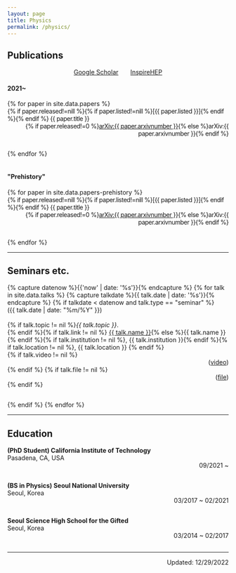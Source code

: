 ```yaml
---
layout: page
title: Physics
permalink: /physics/
---
```



## Publications
<!-- <h2 style="color:--brand-color">Publications</h2> -->

<div class="container">
<p style="text-align:center">
  <a href="https://scholar.google.com/citations?user=A15RZN4AAAAJ">Google Scholar</a>
  &nbsp;&nbsp;&nbsp;&nbsp;&nbsp;
  <a href="https://inspirehep.net/authors/1926101">InspireHEP</a>
</p>
</div>

#### 2021~

<div class="container">
{% for paper in site.data.papers %}
<div class="row">
  <div class="col-md-11" style="float:left; font-size:-1; letter-spacing:-0.5px">
    {% if paper.released!=nill %}{% if paper.listed!=nill %}[{{ paper.listed }}]{% endif %}{% endif %} {{ paper.title }} 
  </div>
  <div class="col-md-2" style="text-align:right; font-size:-1; letter-spacing:-0.5px"> 
    {% if paper.released!=0 %}<a href="http://arxiv.org/abs/{{ paper.arxivnumber }}">arXiv:{{ paper.arxivnumber }}</a>{% else %}arXiv:{{ paper.arxivnumber }}{% endif %}
  </div>
</div>
<hr style="visibility:hidden"/>
{% endfor %}
</div>
<hr style="visibility:hidden"/>

#### "Prehistory"

<div class="container">
{% for paper in site.data.papers-prehistory %}
<div class="row">
  <div class="col-md-11" style="float:left; font-size:-1; letter-spacing:-0.5px">
    {% if paper.released!=nill %}{% if paper.listed!=nill %}[{{ paper.listed }}]{% endif %}{% endif %} {{ paper.title }} 
  </div>
  <div class="col-md-2" style="text-align:right; font-size:-1; letter-spacing:-0.5px">
    {% if paper.released!=0 %}<a href="http://arxiv.org/abs/{{ paper.arxivnumber }}">arXiv:{{ paper.arxivnumber }}</a>{% else %}arXiv:{{ paper.arxivnumber }}{% endif %}
  </div>
</div>
<hr style="visibility:hidden"/>
{% endfor %}
</div>

***

## Seminars etc.

<div class="container">
{% capture datenow %}{{'now' | date: '%s'}}{% endcapture %}
{% for talk in site.data.talks %}
{% capture talkdate %}{{ talk.date | date: '%s'}}{% endcapture %}
  {% if talkdate < datenow and talk.type == "seminar" %}
  <div class="row">
    <div class="col-2">
      ({{ talk.date | date: "%m/%Y" }})
    </div>
    <br>
    <div class="col-1"> 
    </div>
    <div class="col-10"> 
      {% if talk.topic != nil %}<em>{{ talk.topic }}</em>.<br>{% endif %}{% if talk.link != nil %} <a href="{{ talk.link }}">{{ talk.name }}</a>{% else %}{{ talk.name }}{% endif %}{% if talk.institution != nil %}, {{ talk.institution }}{% endif %}{% if talk.location != nil %}, {{ talk.location }} {% endif %}
    </div>  
    {% if talk.video != nil %}
    <div class="col-1" style="text-align:right">
      (<a href="{{ talk.video }}">video</a>)
    </div>
    {% endif %}
    {% if talk.file != nil %}
    <div class="col-1" style="text-align:right">
      (<a href="{{ talk.file }}">file</a>)
    </div>
    {% endif %}
  </div>
  <hr style="visibility:hidden"/>
  {% endif %}
{% endfor %}
</div>

***

## Education

<div class="container">
  <div class="row">
    <div class="col-8"> 
      <b>
      (PhD Student)
      California Institute of Technology
      </b>
      <br>
      <div style="font-size=-1">Pasadena, CA, USA</div>
    </div>  
    <div class="col-3" style="text-align:right">
      09/2021 ~
    </div>
  </div>
  <hr style="visibility:hidden"/>
  <div class="row">
    <div class="col-8"> 
      <b>
      (BS in Physics)
      Seoul National University
      </b>
      <br>
      <div style="font-size=-1">Seoul, Korea</div>
    </div>  
    <div class="col-3" style="text-align:right">
      03/2017 ~ 02/2021
    </div>
  </div>
  <hr style="visibility:hidden"/>
  <div class="row">
    <div class="col-8"> 
      <b>
      Seoul Science High School for the Gifted
      </b>
      <br>
      <div style="font-size=-1">Seoul, Korea</div>
    </div>  
    <div class="col-3" style="text-align:right">
      03/2014 ~ 02/2017
    </div>
  </div>
  <hr style="visibility:hidden"/>
</div>

***

<div class="container">
  <div class="row">
      <div class="col-6">  </div>
      <div class="col-6" style="text-align:right">  Updated: 12/29/2022 </div>
  </div>
</div>



